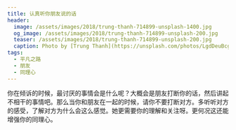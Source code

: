 ```yaml
---
title: 认真听你朋友说的话
header:
  image: /assets/images/2018/trung-thanh-714899-unsplash-1400.jpg
  og_image: /assets/images/2018/trung-thanh-714899-unsplash-200.jpg
  teaser: /assets/images/2018/trung-thanh-714899-unsplash-200.jpg
  caption: Photo by [Trung Thanh](https://unsplash.com/photos/LgdDeuBcgIY?utm_source=unsplash&utm_medium=referral&utm_content=creditCopyText) on [Unsplash](https://unsplash.com/search/photos/listen?utm_source=unsplash&utm_medium=referral&utm_content=creditCopyText)
tags:
  - 平凡之路
  - 朋友
  - 同理心
---
```


你在倾诉的时候，最讨厌的事情会是什么呢？大概会是朋友打断你的话，然后讲起不相干的事情吧。那么当你和朋友在一起的时候，请你不要打断对方。多听听对方的感受，了解对方为什么会这么感觉。她更需要你的理解和关注呀。更何况这还能增强你的同理心。